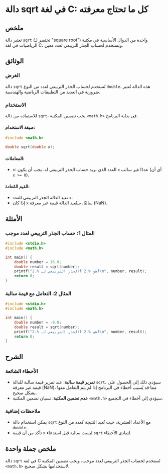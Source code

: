 <!--
Meta Description: # دالة sqrt في لغة C: كل ما تحتاج معرفته ## ملخص تعتبر دالة `sqrt` (تختصر لـ "square root") واحدة من الدوال الأساسية في مكتبة الرياضيات في لغة C، وتست...
Meta Keywords: sqrt, الجذر, التربيعي, double, دالة
-->

# دالة sqrt في لغة C: كل ما تحتاج معرفته

## ملخص
تعتبر دالة `sqrt` (تختصر لـ "square root") واحدة من الدوال الأساسية في مكتبة الرياضيات في لغة C، وتستخدم لحساب الجذر التربيعي لعدد معين.

## الوثائق
### الغرض
دالة `sqrt` تُستخدم لحساب الجذر التربيعي لعدد من النوع `double`. هذه الدالة تُعتبر ضرورية في العديد من التطبيقات الرياضية والهندسية.

### الاستخدام
للاستفادة من دالة `sqrt`، يجب تضمين المكتبة `<math.h>` في بداية البرنامج. 

#### صيغة الاستخدام:
```c
#include <math.h>

double sqrt(double x);
```

#### المعاملات:
- `x`: العدد الذي نريد حساب الجذر التربيعي له. يجب أن يكون `x` عددًا غير سالب (أي أن `x >= 0`).

#### القيم المُعادة:
- تعيد الدالة الجذر التربيعي للعدد `x`.
- إذا كان `x` سالبًا، ستُعيد الدالة قيمة غير معرفة (NaN).

## الأمثلة
### المثال 1: حساب الجذر التربيعي لعدد موجب
```c
#include <stdio.h>
#include <math.h>

int main() {
    double number = 16.0;
    double result = sqrt(number);
    printf("الجذر التربيعي لـ %.2f هو %.2f\n", number, result);
    return 0;
}
```

### المثال 2: التعامل مع قيمة سالبة
```c
#include <stdio.h>
#include <math.h>

int main() {
    double number = -9.0;
    double result = sqrt(number);
    printf("الجذر التربيعي لـ %.2f هو %.2f\n", number, result);
    return 0;
}
```

## الشرح
### الأخطاء الشائعة
- **تمرير قيمة سالبة**: عند تمرير قيمة سالبة للدالة `sqrt`، سيؤدي ذلك إلى الحصول على قيمة غير معرفة (NaN)، مما قد يُسبب أخطاء في البرنامج إذا لم يتم التعامل معها بشكل صحيح.
- **عدم تضمين المكتبة**: نسيان تضمين المكتبة `<math.h>` سيؤدي إلى أخطاء في التجميع.

### ملاحظات إضافية
- يمكن استخدام دالة `sqrt` مع الأعداد العشرية، حيث تُعيد النتيجة كعدد من النوع `double`.
- تأكد من أن قيمة `x` ليست سالبة قبل استدعاء `sqrt` لتفادي الأخطاء.

## ملخص جملة واحدة
دالة `sqrt` في لغة C تُستخدم لحساب الجذر التربيعي لعدد موجب، ويجب تضمين المكتبة `<math.h>` لاستخدامها بشكل صحيح.